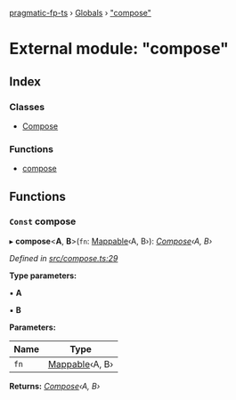 [pragmatic-fp-ts](../README.md) › [Globals](../globals.md) › ["compose"](_compose_.md)

# External module: "compose"

## Index

### Classes

* [Compose](../classes/_compose_.compose.md)

### Functions

* [compose](_compose_.md#const-compose)

## Functions

### `Const` compose

▸ **compose**<**A**, **B**>(`fn`: [Mappable](_types_.md#mappable)‹A, B›): *[Compose](../classes/_compose_.compose.md)‹A, B›*

*Defined in [src/compose.ts:29](https://github.com/hermann-p/pragmatic-fp-ts/blob/a1a02fb/src/compose.ts#L29)*

**Type parameters:**

▪ **A**

▪ **B**

**Parameters:**

Name | Type |
------ | ------ |
`fn` | [Mappable](_types_.md#mappable)‹A, B› |

**Returns:** *[Compose](../classes/_compose_.compose.md)‹A, B›*
